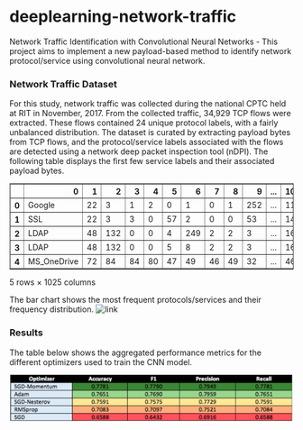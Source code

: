 # deeplearning-network-traffic
Network Traffic Identification with Convolutional Neural Networks - This project aims to implement a new payload-based method to identify network protocol/service using convolutional neural network.

### Network Traffic Dataset
For this study, network traffic was collected during the national CPTC held at RIT in November, 2017. From the collected traffic, 34,929 TCP flows were extracted. These flows contained 24 unique protocol labels, with a fairly unbalanced distribution. The dataset is curated by extracting payload bytes from TCP flows, and the protocol/service labels associated with the flows are detected using a network deep packet inspection tool (nDPI). The following table displays the first few service labels and their associated payload bytes.
<div>
<table border="1" class="dataframe">
  <thead>
    <tr style="text-align: right;">
      <th></th>
      <th>0</th>
      <th>1</th>
      <th>2</th>
      <th>3</th>
      <th>4</th>
      <th>5</th>
      <th>6</th>
      <th>7</th>
      <th>8</th>
      <th>9</th>
      <th>...</th>
      <th>1015</th>
      <th>1016</th>
      <th>1017</th>
      <th>1018</th>
      <th>1019</th>
      <th>1020</th>
      <th>1021</th>
      <th>1022</th>
      <th>1023</th>
      <th>1024</th>
    </tr>
  </thead>
  <tbody>
    <tr>
      <th>0</th>
      <td>Google</td>
      <td>22</td>
      <td>3</td>
      <td>1</td>
      <td>2</td>
      <td>0</td>
      <td>1</td>
      <td>0</td>
      <td>1</td>
      <td>252</td>
      <td>...</td>
      <td>113</td>
      <td>118</td>
      <td>108</td>
      <td>144</td>
      <td>87</td>
      <td>17</td>
      <td>63</td>
      <td>67</td>
      <td>134</td>
      <td>114</td>
    </tr>
    <tr>
      <th>1</th>
      <td>SSL</td>
      <td>22</td>
      <td>3</td>
      <td>3</td>
      <td>0</td>
      <td>57</td>
      <td>2</td>
      <td>0</td>
      <td>0</td>
      <td>53</td>
      <td>...</td>
      <td>140</td>
      <td>123</td>
      <td>32</td>
      <td>18</td>
      <td>193</td>
      <td>74</td>
      <td>221</td>
      <td>192</td>
      <td>98</td>
      <td>78</td>
    </tr>
    <tr>
      <th>2</th>
      <td>LDAP</td>
      <td>48</td>
      <td>132</td>
      <td>0</td>
      <td>0</td>
      <td>4</td>
      <td>249</td>
      <td>2</td>
      <td>2</td>
      <td>3</td>
      <td>...</td>
      <td>161</td>
      <td>230</td>
      <td>107</td>
      <td>18</td>
      <td>191</td>
      <td>84</td>
      <td>166</td>
      <td>85</td>
      <td>176</td>
      <td>245</td>
    </tr>
    <tr>
      <th>3</th>
      <td>LDAP</td>
      <td>48</td>
      <td>132</td>
      <td>0</td>
      <td>0</td>
      <td>5</td>
      <td>8</td>
      <td>2</td>
      <td>2</td>
      <td>3</td>
      <td>...</td>
      <td>168</td>
      <td>49</td>
      <td>160</td>
      <td>26</td>
      <td>52</td>
      <td>181</td>
      <td>64</td>
      <td>181</td>
      <td>202</td>
      <td>160</td>
    </tr>
    <tr>
      <th>4</th>
      <td>MS_OneDrive</td>
      <td>72</td>
      <td>84</td>
      <td>84</td>
      <td>80</td>
      <td>47</td>
      <td>49</td>
      <td>46</td>
      <td>49</td>
      <td>32</td>
      <td>...</td>
      <td>46</td>
      <td>105</td>
      <td>112</td>
      <td>118</td>
      <td>54</td>
      <td>116</td>
      <td>101</td>
      <td>115</td>
      <td>116</td>
      <td>99</td>
    </tr>
  </tbody>
</table>
<p>5 rows × 1025 columns</p>
</div>

The bar chart shows the most frequent protocols/services and their frequency distribution.
![link](https://github.com/akshitvjain/deeplearning-network-traffic/blob/master/frequency_data/frequency_plot.png)

### Results
The table below shows the aggregated performance metrics for the different optimizers used to train the CNN model.

![link](https://github.com/akshitvjain/deeplearning-network-traffic/blob/master/images/results.png)
